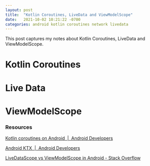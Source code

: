 ```yaml
---
layout: post
title:  "Kotlin Coroutines, LiveData and ViewModelScope"
date:   2021-10-02 10:21:22 -0700
categories: android kotlin coroutines network livedata
---
```


This post captures my notes about Kotlin Coroutines, LiveData and ViewModelScope.

# Kotlin Coroutines

# Live Data

# ViewModelScope



### Resources

[Kotlin coroutines on Android  |  Android Developers](https://developer.android.com/kotlin/coroutines)

[Android KTX  |  Android Developers](https://developer.android.com/kotlin/ktx#viewmodel)

[LiveDataScope vs ViewModelScope in Android - Stack Overflow](https://stackoverflow.com/questions/57698932/livedatascope-vs-viewmodelscope-in-android)
